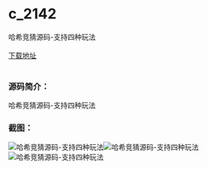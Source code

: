 # c_2142
哈希竞猜源码-支持四种玩法
<br/></br>
[下载地址](https://www.uuid2.com/2142.html "下载地址")
<br/></br>
<h3>源码简介：</h3>
<p>哈希竞猜源码-支持四种玩法<p>
<h3>截图：</h3>
<img src="https://www.uuid2.com/wp-content/uploads/img/uimage/33811654149893.png" alt="哈希竞猜源码-支持四种玩法"><img src="https://www.uuid2.com/wp-content/uploads/img/uimage/96021654149894.png" alt="哈希竞猜源码-支持四种玩法"><img src="https://www.uuid2.com/wp-content/uploads/img/uimage/68831654149895.png" alt="哈希竞猜源码-支持四种玩法">
